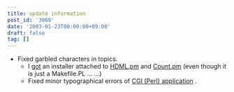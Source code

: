 ```yaml
---
title: update information
post_id: '3069'
date: '2003-01-23T00:00:00+09:00'
draft: false
tag: []
---
```


*   Fixed garbled characters in topics.
    *   I [got](/count) an installer attached to [HDML.pm](/hdml) and [Count.pm](/count) (even though it is just a Makefile.PL ... ...)
    *   Fixed minor typographical errors of [CGI (Perl) application](/category/products/apps) .